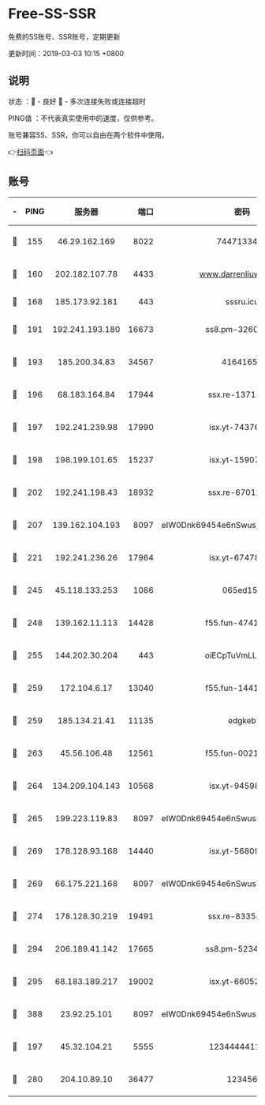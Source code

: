 # Free-SS-SSR

免费的SS账号、SSR账号，定期更新

更新时间：2019-03-03 10:15 +0800

## 说明

状态     ：🙂 - 良好 🙁 - 多次连接失败或连接超时

PING值   ：不代表真实使用中的速度，仅供参考。

账号兼容SS、SSR，你可以自由在两个软件中使用。

👉[扫码页面](https://liesauer.github.io/free-ss-ssr.github.io/)👈

## 账号

|-|PING|服务器|端口|密码|加密方式|区域|
|:----:|:----:|:-----:|-----:|:----:|:----:|:----:|
|🙂|155|46.29.162.169|8022|7447133485|aes-256-cfb|RU|
|🙂|160|202.182.107.78|4433|www.darrenliuwei.com|aes-256-cfb|JP|
|🙂|168|185.173.92.181|443|sssru.icu|rc4-md5|RU|
|🙂|191|192.241.193.180|16673|ss8.pm-32602550|aes-256-cfb|US|
|🙂|193|185.200.34.83|34567|41641651|aes-256-cfb|US|
|🙂|196|68.183.164.84|17944|ssx.re-13711103|aes-256-cfb|US|
|🙂|197|192.241.239.98|17990|isx.yt-74376721|aes-256-cfb|US|
|🙂|198|198.199.101.65|15237|isx.yt-15907759|aes-256-cfb|US|
|🙂|202|192.241.198.43|18932|ssx.re-67012369|aes-256-cfb|US|
|🙂|207|139.162.104.193|8097|eIW0Dnk69454e6nSwuspv9DmS201tQ0D|aes-256-cfb|JP|
|🙂|221|192.241.236.26|17964|isx.yt-67478866|aes-256-cfb|US|
|🙂|245|45.118.133.253|1086|065ed15a|aes-256-cfb|SG|
|🙂|248|139.162.11.113|14428|f55.fun-47410075|aes-256-cfb|SG|
|🙂|255|144.202.30.204|443|oiECpTuVmLLxk4Ts|aes-256-cfb|US|
|🙂|259|172.104.6.17|13040|f55.fun-14418774|aes-256-cfb|US|
|🙂|259|185.134.21.41|11135|edgkeb|aes-256-cfb|GB|
|🙂|263|45.56.106.48|12561|f55.fun-00211476|aes-256-cfb|US|
|🙂|264|134.209.104.143|10568|isx.yt-94598506|aes-256-cfb|SG|
|🙂|265|199.223.119.83|8097|eIW0Dnk69454e6nSwuspv9DmS201tQ0D|aes-256-cfb|US|
|🙂|269|178.128.93.168|14440|isx.yt-56809452|aes-256-cfb|SG|
|🙂|269|66.175.221.168|8097|eIW0Dnk69454e6nSwuspv9DmS201tQ0D|aes-256-cfb|US|
|🙂|274|178.128.30.219|19491|ssx.re-83354256|aes-256-cfb|SG|
|🙂|294|206.189.41.142|17665|ss8.pm-52341360|aes-256-cfb|SG|
|🙂|295|68.183.189.217|19002|isx.yt-66052307|aes-256-cfb|SG|
|🙂|388|23.92.25.101|8097|eIW0Dnk69454e6nSwuspv9DmS201tQ0D|aes-256-cfb|US|
|🙂|197|45.32.104.21|5555|1234444411111|aes-256-cfb|SG|
|🙂|280|204.10.89.10|36477|123456|aes-256-cfb|US|
